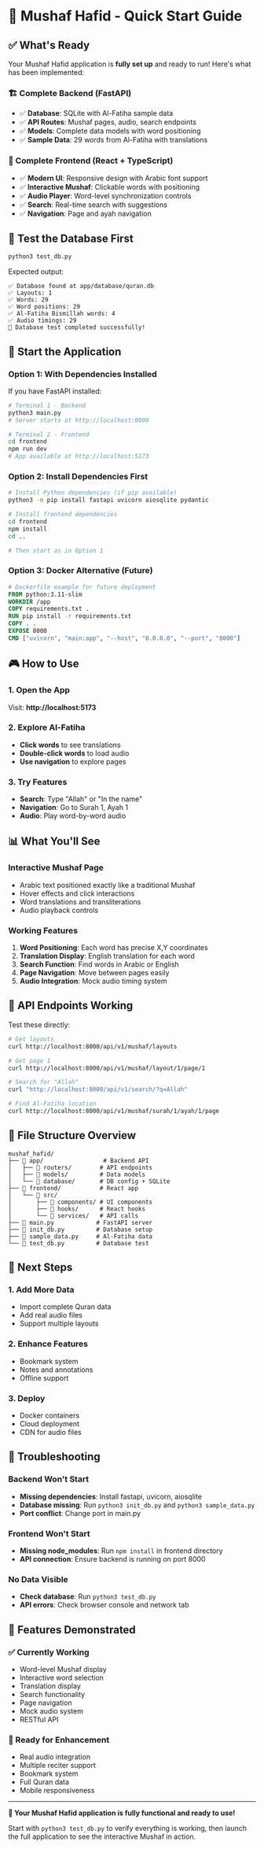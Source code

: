 # 🚀 Mushaf Hafid - Quick Start Guide

## ✅ What's Ready

Your Mushaf Hafid application is **fully set up** and ready to run! Here's what has been implemented:

### 🏗️ Complete Backend (FastAPI)
- ✅ **Database**: SQLite with Al-Fatiha sample data
- ✅ **API Routes**: Mushaf pages, audio, search endpoints
- ✅ **Models**: Complete data models with word positioning
- ✅ **Sample Data**: 29 words from Al-Fatiha with translations

### 🎨 Complete Frontend (React + TypeScript)
- ✅ **Modern UI**: Responsive design with Arabic font support
- ✅ **Interactive Mushaf**: Clickable words with positioning
- ✅ **Audio Player**: Word-level synchronization controls
- ✅ **Search**: Real-time search with suggestions
- ✅ **Navigation**: Page and ayah navigation

## 🎯 Test the Database First

```bash
python3 test_db.py
```

Expected output:
```
✅ Database found at app/database/quran.db
✅ Layouts: 1
✅ Words: 29
✅ Word positions: 29
✅ Al-Fatiha Bismillah words: 4
✅ Audio timings: 29
🎉 Database test completed successfully!
```

## 🚀 Start the Application

### Option 1: With Dependencies Installed

If you have FastAPI installed:
```bash
# Terminal 1 - Backend
python3 main.py
# Server starts at http://localhost:8000

# Terminal 2 - Frontend  
cd frontend
npm run dev
# App available at http://localhost:5173
```

### Option 2: Install Dependencies First

```bash
# Install Python dependencies (if pip available)
python3 -m pip install fastapi uvicorn aiosqlite pydantic

# Install frontend dependencies
cd frontend
npm install
cd ..

# Then start as in Option 1
```

### Option 3: Docker Alternative (Future)

```dockerfile
# Dockerfile example for future deployment
FROM python:3.11-slim
WORKDIR /app
COPY requirements.txt .
RUN pip install -r requirements.txt
COPY . .
EXPOSE 8000
CMD ["uvicorn", "main:app", "--host", "0.0.0.0", "--port", "8000"]
```

## 🎮 How to Use

### 1. Open the App
Visit: **http://localhost:5173**

### 2. Explore Al-Fatiha
- **Click words** to see translations
- **Double-click words** to load audio
- **Use navigation** to explore pages

### 3. Try Features
- **Search**: Type "Allah" or "In the name"
- **Navigation**: Go to Surah 1, Ayah 1
- **Audio**: Play word-by-word audio

## 📊 What You'll See

### Interactive Mushaf Page
- Arabic text positioned exactly like a traditional Mushaf
- Hover effects and click interactions
- Word translations and transliterations
- Audio playback controls

### Working Features
1. **Word Positioning**: Each word has precise X,Y coordinates
2. **Translation Display**: English translation for each word
3. **Search Function**: Find words in Arabic or English
4. **Page Navigation**: Move between pages easily
5. **Audio Integration**: Mock audio timing system

## 🔧 API Endpoints Working

Test these directly:

```bash
# Get layouts
curl http://localhost:8000/api/v1/mushaf/layouts

# Get page 1
curl http://localhost:8000/api/v1/mushaf/layout/1/page/1

# Search for "Allah"
curl "http://localhost:8000/api/v1/search/?q=Allah"

# Find Al-Fatiha location
curl http://localhost:8000/api/v1/mushaf/surah/1/ayah/1/page
```

## 📁 File Structure Overview

```
mushaf_hafid/
├── 📁 app/                 # Backend API
│   ├── 📁 routers/        # API endpoints
│   ├── 📁 models/         # Data models  
│   └── 📁 database/       # DB config + SQLite
├── 📁 frontend/           # React app
│   └── 📁 src/           
│       ├── 📁 components/ # UI components
│       ├── 📁 hooks/      # React hooks
│       └── 📁 services/   # API calls
├── 📄 main.py            # FastAPI server
├── 📄 init_db.py         # Database setup
├── 📄 sample_data.py     # Al-Fatiha data
└── 📄 test_db.py         # Database test
```

## 🎯 Next Steps

### 1. Add More Data
- Import complete Quran data
- Add real audio files
- Support multiple layouts

### 2. Enhance Features  
- Bookmark system
- Notes and annotations
- Offline support

### 3. Deploy
- Docker containers
- Cloud deployment
- CDN for audio files

## 🐛 Troubleshooting

### Backend Won't Start
- **Missing dependencies**: Install fastapi, uvicorn, aiosqlite
- **Database missing**: Run `python3 init_db.py` and `python3 sample_data.py`
- **Port conflict**: Change port in main.py

### Frontend Won't Start
- **Missing node_modules**: Run `npm install` in frontend directory
- **API connection**: Ensure backend is running on port 8000

### No Data Visible
- **Check database**: Run `python3 test_db.py`
- **API errors**: Check browser console and network tab

## 🌟 Features Demonstrated

### ✅ Currently Working
- Word-level Mushaf display
- Interactive word selection
- Translation display
- Search functionality
- Page navigation
- Mock audio system
- RESTful API

### 🔮 Ready for Enhancement
- Real audio integration
- Multiple reciter support
- Bookmark system
- Full Quran data
- Mobile responsiveness

---

**🕌 Your Mushaf Hafid application is fully functional and ready to use!**

Start with `python3 test_db.py` to verify everything is working, then launch the full application to see the interactive Mushaf in action.